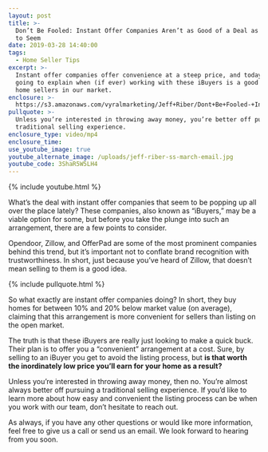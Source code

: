 ```yaml
---
layout: post
title: >-
  Don’t Be Fooled: Instant Offer Companies Aren’t as Good of a Deal as They Try
  to Seem
date: 2019-03-28 14:40:00
tags:
  - Home Seller Tips
excerpt: >-
  Instant offer companies offer convenience at a steep price, and today we’re
  going to explain when (if ever) working with these iBuyers is a good idea for
  home sellers in our market.
enclosure: >-
  https://s3.amazonaws.com/vyralmarketing/Jeff+Riber/Dont+Be+Fooled-+Instant+Offer+Companies+Arent+as+Good+a+Deal+as+They+Try+to+Seem.mp4
pullquote: >-
  Unless you’re interested in throwing away money, you’re better off pursuing a
  traditional selling experience.
enclosure_type: video/mp4
enclosure_time:
use_youtube_image: true
youtube_alternate_image: /uploads/jeff-riber-ss-march-email.jpg
youtube_code: 3ShaR5W5LH4
---
```


{% include youtube.html %}

What’s the deal with instant offer companies that seem to be popping up all over the place lately? These companies, also known as “iBuyers,” may be a viable option for some, but before you take the plunge into such an arrangement, there are a few points to consider.

Opendoor, Zillow, and OfferPad are some of the most prominent companies behind this trend, but it’s important not to conflate brand recognition with trustworthiness. In short, just because you’ve heard of Zillow, that doesn’t mean selling to them is a good idea.&nbsp;

{% include pullquote.html %}

So what exactly are instant offer companies doing? In short, they buy homes for between 10% and 20% below market value (on average), claiming that this arrangement is more convenient for sellers than listing on the open market.&nbsp;

The truth is that these iBuyers are really just looking to make a quick buck. Their plan is to offer you a “convenient” arrangement at a cost. Sure, by selling to an iBuyer you get to avoid the listing process, but **is that worth the inordinately low price you’ll earn for your home as a result?**

Unless you’re interested in throwing away money, then no. You’re almost always better off pursuing a traditional selling experience. If you’d like to learn more about how easy and convenient the listing process can be when you work with our team, don’t hesitate to reach out.&nbsp;

As always, if you have any other questions or would like more information, feel free to give us a call or send us an email. We look forward to hearing from you soon.